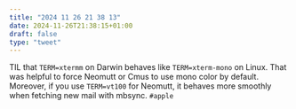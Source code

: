```yaml
---
title: "2024 11 26 21 38 13"
date: 2024-11-26T21:38:15+01:00
draft: false
type: "tweet"
---
```

TIL that `TERM=xtermm` on Darwin behaves like `TERM=xterm-mono` on Linux. That was helpful to force Neomutt or Cmus to use mono color by default. Moreover, if you use `TERM=vt100` for Neomutt, it behaves more smoothly when fetching new mail with mbsync. `#apple`
